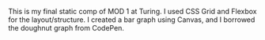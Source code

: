 This is my final static comp of MOD 1 at Turing. I used CSS Grid and Flexbox for the layout/structure. I created a bar graph using Canvas,
and I borrowed the doughnut graph from CodePen. 

<br>
